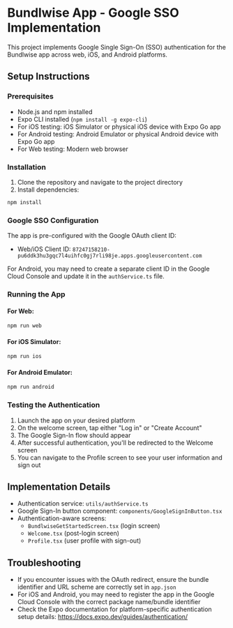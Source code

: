 # Bundlwise App - Google SSO Implementation

This project implements Google Single Sign-On (SSO) authentication for the Bundlwise app across web, iOS, and Android platforms.

## Setup Instructions

### Prerequisites
- Node.js and npm installed
- Expo CLI installed (`npm install -g expo-cli`)
- For iOS testing: iOS Simulator or physical iOS device with Expo Go app
- For Android testing: Android Emulator or physical Android device with Expo Go app
- For Web testing: Modern web browser

### Installation

1. Clone the repository and navigate to the project directory
2. Install dependencies:
```bash
npm install
```

### Google SSO Configuration

The app is pre-configured with the Google OAuth client ID:
- Web/iOS Client ID: `87247158210-pu6ddk3hu3gqc7l4uihfc0gj7rli98je.apps.googleusercontent.com`

For Android, you may need to create a separate client ID in the Google Cloud Console and update it in the `authService.ts` file.

### Running the App

#### For Web:
```bash
npm run web
```

#### For iOS Simulator:
```bash
npm run ios
```

#### For Android Emulator:
```bash
npm run android
```

### Testing the Authentication

1. Launch the app on your desired platform
2. On the welcome screen, tap either "Log in" or "Create Account"
3. The Google Sign-In flow should appear
4. After successful authentication, you'll be redirected to the Welcome screen
5. You can navigate to the Profile screen to see your user information and sign out

## Implementation Details

- Authentication service: `utils/authService.ts`
- Google Sign-In button component: `components/GoogleSignInButton.tsx`
- Authentication-aware screens:
  - `BundlwiseGetStartedScreen.tsx` (login screen)
  - `Welcome.tsx` (post-login screen)
  - `Profile.tsx` (user profile with sign-out)

## Troubleshooting

- If you encounter issues with the OAuth redirect, ensure the bundle identifier and URL scheme are correctly set in `app.json`
- For iOS and Android, you may need to register the app in the Google Cloud Console with the correct package name/bundle identifier
- Check the Expo documentation for platform-specific authentication setup details: https://docs.expo.dev/guides/authentication/ 